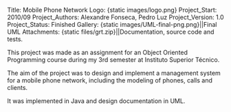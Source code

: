 Title: Mobile Phone Network
Logo: {static images/logo.png}
Project_Start: 2010/09
Project_Authors: Alexandre Fonseca, Pedro Luz
Project_Version: 1.0
Project_Status: Finished
Gallery:
    {static images/UML-final-png.png}||Final UML
Attachments:
    {static files/grt.zip}||Documentation, source code and tests.

This project was made as an assignment for an Object Oriented Programming
course during my 3rd semester at Instituto Superior Técnico.

The aim of the project was to design and implement a management system for a
mobile phone network, including the modeling of phones, calls and clients.

<!-- PELICAN_END_SUMMARY -->

It was implemented in Java and design documentation in UML.
